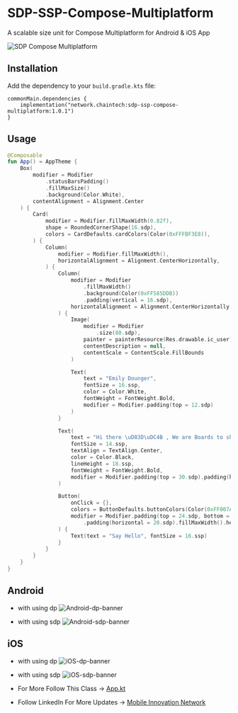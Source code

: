 # SDP-SSP-Compose-Multiplatform
A scalable size unit for Compose Multiplatform for Android & iOS App

![SDP Compose Multiplatform](https://github.com/ChainTechNetwork/sdp-ssp-compose-multiplatform/assets/143475887/caa8be98-e813-4714-afb6-9e5e41c62bc5)


## Installation

Add the dependency to your `build.gradle.kts` file:

```
commonMain.dependencies {
    implementation("network.chaintech:sdp-ssp-compose-multiplatform:1.0.1")
}
```

## Usage

```kotlin
@Composable
fun App() = AppTheme {
    Box(
        modifier = Modifier
            .statusBarsPadding()
            .fillMaxSize()
            .background(Color.White),
        contentAlignment = Alignment.Center
    ) {
        Card(
            modifier = Modifier.fillMaxWidth(0.82f),
            shape = RoundedCornerShape(16.sdp),
            colors = CardDefaults.cardColors(Color(0xFFFBF3E8)),
        ) {
            Column(
                modifier = Modifier.fillMaxWidth(),
                horizontalAlignment = Alignment.CenterHorizontally,
            ) {
                Column(
                    modifier = Modifier
                        .fillMaxWidth()
                        .background(Color(0xFF585DDB))
                        .padding(vertical = 16.sdp),
                    horizontalAlignment = Alignment.CenterHorizontally,
                ) {
                    Image(
                        modifier = Modifier
                            .size(80.sdp),
                        painter = painterResource(Res.drawable.ic_user),
                        contentDescription = null,
                        contentScale = ContentScale.FillBounds
                    )

                    Text(
                        text = "Emily Dounger",
                        fontSize = 16.ssp,
                        color = Color.White,
                        fontWeight = FontWeight.Bold,
                        modifier = Modifier.padding(top = 12.sdp)
                    )
                }

                Text(
                    text = "Hi there \uD83D\uDC4B , We are Boards to share initital Goals and ideas.",
                    fontSize = 14.ssp,
                    textAlign = TextAlign.Center,
                    color = Color.Black,
                    lineHeight = 18.ssp,
                    fontWeight = FontWeight.Bold,
                    modifier = Modifier.padding(top = 30.sdp).padding(horizontal = 20.sdp)
                )

                Button(
                    onClick = {},
                    colors = ButtonDefaults.buttonColors(Color(0xFF007AFF)),
                    modifier = Modifier.padding(top = 24.sdp, bottom = 20.sdp)
                        .padding(horizontal = 20.sdp).fillMaxWidth().height(40.sdp)
                ) {
                    Text(text = "Say Hello", fontSize = 16.ssp)
                }
            }
        }
    }
}
```

## Android
- with using dp
![Android-dp-banner](https://github.com/ChainTechNetwork/sdp-ssp-compose-multiplatform/assets/143475887/7e17107e-e987-47d8-94bb-450d91e0b258)


- with using sdp
![Android-sdp-banner](https://github.com/ChainTechNetwork/sdp-ssp-compose-multiplatform/assets/143475887/a69a009e-911f-4b6b-ba7d-4e4790a76cb9)


## iOS
- with using dp
![iOS-dp-banner](https://github.com/ChainTechNetwork/sdp-ssp-compose-multiplatform/assets/143475887/6a712216-1fe8-43f9-b510-278c41002c3e)


- with using sdp
![iOS-sdp-banner](https://github.com/ChainTechNetwork/sdp-ssp-compose-multiplatform/assets/143475887/4c823d31-4a78-42ff-b270-de58eea0e994)



- For More Follow This Class -> [App.kt](www.google.com)
- Follow LinkedIn For More Updates -> [Mobile Innovation Network](https://www.linkedin.com/showcase/mobile-innovation-network)

